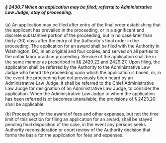 ##### § 2430.7 When an application may be filed; referral to Administrative Law Judge; stay of proceeding. #####

(a) An application may be filed after entry of the final order establishing that the applicant has prevailed in the proceeding, or in a significant and discrete substantive portion of the proceeding, but in no case later than thirty (30) days after the entry of the Authority's final order in the proceeding. The application for an award shall be filed with the Authority in Washington, DC, in an original and four copies, and served on all parties to the unfair labor practice proceeding. Service of the application shall be in the same manner as prescribed in §§ 2429.22 and 2429.27. Upon filing, the application shall be referred by the Authority to the Administrative Law Judge who heard the proceeding upon which the application is based, or, in the event the proceeding had not previously been heard by an Administrative Law Judge, it shall be referred to the Chief Administrative Law Judge for designation of an Administrative Law Judge, to consider the application. When the Administrative Law Judge to whom the application has been referred is or becomes unavailable, the provisions of § 2423.20 shall be applicable.

(b) Proceedings for the award of fees and other expenses, but not the time limit of this section for filing an application for an award, shall be stayed pending final disposition of the case, in the event any persons seeks Authority reconsideration or court review of the Authority decision that forms the basis for the application for fees and expenses.
